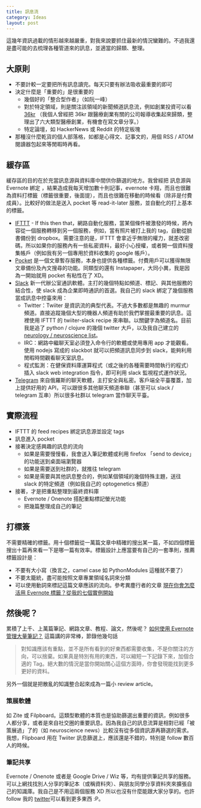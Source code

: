 ```yaml
---
title: 訊息流
category: Ideas
layout: post
---
```


這幾年資訊過載的情形越來越嚴重，對我來說要抓住最新的情況蠻難的。不過我還是盡可能的去梳理各種管道來的訊息，並適當的歸類、整理。

## 大原則

- 不要計較一定要把所有訊息讀完。每天只要有辦法吸收最重要的即可
- 決定什麼是「重要的」是很重要的
  - 幾個好的「整合型作者」（如阮一峰）
  - 對於特定領域，則是關注該領域的新聞頻道訊息流，例如創業投資可以看 [36kr](https://36kr.com/) （我個人曾經把 36kr 跟醫療創業有關的公司報導收集起來歸類，整理出了六大類型醫療創業，有機會在寫文章分享。）
  - 特定論壇，如 HackerNews 或 Reddit 的特定板塊
- 那種沒什麼乾貨的個人部落格，如都是心得文、記事文的，用個 RSS / ATOM 閱讀器包起來等閒暇時再看。

## 緩存區

緩存區的目的在於充當訊息源與資料庫中間供你篩選的地方。我曾經把 訊息源與 Evernote 綁定 ，結果造成我每天增加數十則記事，evernote 卡翔，而且也很難為資料打標籤（標籤很重要，後面提），而且也很難在移動的時候看（除非是付費成員）。比較好的做法是送入 pocket 等 read-it-later 服務，並自動化的打上基本的標籤。

- [IFTTT](https://ifttt.com) - If this then that，網路自動化服務，當某個條件被激發的時候，將內容從一個服務轉移到另一個服務，例如，當有照片被打上我的 tag，自動從臉書備份到 dropbox。需要注意的是，IFTTT 會拿近乎無限的權力，就差改密碼，所以如果你的服務內有一些私密資料，最好小心授權，或者開一個資料搜集帳戶（例如我有另一個專用於資料收集的 google 帳戶）。
- [Pocket](https://getpocket.com) 是一個文章暫存服務，本身也提供各種標籤。付費用戶可以獲得無限文章備份及內文搜尋的功能。同類型的還有 Instapaper，大同小異，我是因為一開始就用 pocket 有粘性在了 XD。
- [Slack](https://slack.com) 新一代辦公室通訊軟體。主打的幾個特點如頻道、標記、與其他服務的結合性，使 slack 成為企業即時通訊的首選。我自己的 slack 綁定了幾個服務當成訊息中控臺來用：
  - Twitter：Twiiter 是資訊流的典型代表。不過大多數都是無趣的 murmur 頻道。直接追蹤幾個大型的機器人頻道有助於我們掌握最重要的訊息。這裡使用 IFTTT 的 twiiter-slack recipe 來串聯。以關鍵字為頻道名。目前我是追了 python / clojure 的幾個 twitter 大戶，以及我自己建立的 [neurology / neuroscience list](https://twitter.com/zaticwu/lists/neuroscience-neurology)。
  - IRC：網路中繼聊天室必須登入命令行的軟體或使用專用 app 才能觀看。使用 nodejs 寫成的 slackbot 就可以把頻道訊息同步到 slack，能夠利用閒暇時間觀看聊天室訊息。
  - 程式監測：在健保資料庫運算程式（或之後的各種需要時間執行的程式）插入 slack web integration 指令，即可利用 slack 監視程式運作狀況。
- [Telegram](https://telegram.org) 來自俄羅斯的聊天軟體，主打安全與私密。客戶端全平臺覆蓋，加上提供好用的 API，可以跟很多其他聊天頻道串聯（甚至可以 slack / telegram 互串）所以很多社群以 telegram 當作聊天平臺。

## 實際流程

- IFTTT 的 feed recipes 綁定訊息源並設定 tags
- 訊息進入 pocket
- 接著決定感興趣的訊息的流向
  - 如果是需要慢慢看，我會送入筆記軟體或利用 firefox 「send to device」 的功能送到桌面端瀏覽器
  - 如果是需要送到社群的，就推往 telegram
  - 如果是需要與其他訊息整合的，例如某個領域的幾個特殊主題，送往 slack 的特定頻道（例如我自己的 optogenetics 頻道）
- 接著，才是把重點整理到最終資料庫
  - Evernote / Onenote 搭配重點標記螢光功能
  - 把幾篇整理成自己的筆記

## 打標簽

不需要精確的標籤。用十個標籤從一萬篇文章中精確的搜出某一篇，不如四個標籤搜出十篇再來看一下是哪一篇有效率。標籤設計上應當要有自己的一套準則，推薦標籤設計是：

- 不要有大小寫（換言之，camel case 如 PythonModules 這種就不要了）
- 不要太籠統，盡可能按照文章專業領域名詞來分類
- 可以使用動詞來標記這篇文章應該的流向。參考異塵行者的文章 [現在你會怎麼活用 Evernote 標籤？從我的七個實例開始](http://www.playpcesor.com/2014/08/evernote-tag.html)

## 然後呢？

累積了上千、上萬篇筆記、網路文章、教程、論文，然後呢？ [如何使用 Evernote 管理大量筆記？](http://www.zhihu.com/question/20766964) 這篇講的非常棒，節錄他幾句話

> 對知識應該有重點，並不是所有看到的好東西都需要收集，不是你關注的方向，可以捨棄。如果真是特別有用的東西，可以縮短一下記錄下來，加個合適的 Tag。絕大數的情況是當你開始關心這個方面時，你會發現能找到更多更好的資料。

另外一個就是把散亂的知識整合起來成為一篇小 review article。

### 策展軟體

如 Zite 或 Filpboard。這類型軟體的本質也是協助篩選出重要的資訊，例如很多人都分享，或者是來自社交圈的重要訊息。因為我自己的訊息流算是相對已經「被策展過」了的（如 neuroscience news）比較沒有從多個資訊源再篩選的需求。我想，Flipboard 用在 Twiiter 訊息篩選上，應該還是不錯的，特別是 follow 數百人的時候。

### 筆記共享

Evernote / Onenote 或者是 Google Drive / Wiz 等，均有提供筆記共享的服務。可以上網找找別人分享的筆記本（或稱資料夾）、與朋友同學分享資料夾來擴張自己的知識庫。我自己是不用這兩個服務 XD 所以也沒有什麼能跟大家分享的。也許 follow 我的 [twitter](https://twitter.com/yfw3u)可以看到更多東西 :P。
